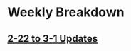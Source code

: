 # Weekly Breakdown
## [2-22 to 3-1 Updates](https://fastasjamesschool.github.io/DataScienceResearch/WeeklyUpdates/2-22to3-1)